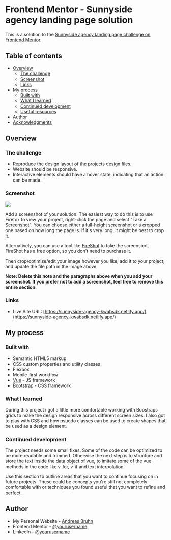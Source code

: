 # Frontend Mentor - Sunnyside agency landing page solution

This is a solution to the [Sunnyside agency landing page challenge on Frontend Mentor](https://www.frontendmentor.io/challenges/sunnyside-agency-landing-page-7yVs3B6ef).

## Table of contents

- [Overview](#overview)
  - [The challenge](#the-challenge)
  - [Screenshot](#screenshot)
  - [Links](#links)
- [My process](#my-process)
  - [Built with](#built-with)
  - [What I learned](#what-i-learned)
  - [Continued development](#continued-development)
  - [Useful resources](#useful-resources)
- [Author](#author)
- [Acknowledgments](#acknowledgments)


## Overview

### The challenge

- Reproduce the design layout of the projects design files.
- Website should be responsive.
- Interactive elements should have a hover state, indicating that an action can be made.

### Screenshot

![](./screenshot.jpg)

Add a screenshot of your solution. The easiest way to do this is to use Firefox to view your project, right-click the page and select "Take a Screenshot". You can choose either a full-height screenshot or a cropped one based on how long the page is. If it's very long, it might be best to crop it.

Alternatively, you can use a tool like [FireShot](https://getfireshot.com/) to take the screenshot. FireShot has a free option, so you don't need to purchase it.

Then crop/optimize/edit your image however you like, add it to your project, and update the file path in the image above.

**Note: Delete this note and the paragraphs above when you add your screenshot. If you prefer not to add a screenshot, feel free to remove this entire section.**

### Links

- Live Site URL: [https://sunnyside-agency-kwabsdk.netlify.app/](https://sunnyside-agency-kwabsdk.netlify.app/)

## My process

### Built with

- Semantic HTML5 markup
- CSS custom properties and utility classes
- Flexbox
- Mobile-first workflow
- [Vue](https://vuejs.org/) - JS framework
- [Bootstrap](https://getbootstrap.com/) - CSS framework

### What I learned
During this project i got a little more comfortable working with Boostraps grids to make the design responsive across different screen sizes.
I also got to play with CSS and how psuedo classes can be used to create shapes that be used as a design element.



### Continued development
The project needs some small fixes. Some of the code can be optimized to be more readable and trimmed.
Otherwise the next step is to structure and store the text inside the data object of vue, to imitate some of the vue methods in the code like v-for, v-if and text interpolation.

Use this section to outline areas that you want to continue focusing on in future projects. These could be concepts you're still not completely comfortable with or techniques you found useful that you want to refine and perfect.


## Author

- My Personal Website - [Andreas Bruhn](https://www.andreasbc.dk/)
- Frontend Mentor - [@yourusername](https://www.frontendmentor.io/profile/yourusername)
- LinkedIn - [@yourusername](https://www.twitter.com/yourusername)